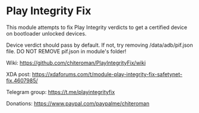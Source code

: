 # Play Integrity Fix

This module attempts to fix Play Integrity verdicts to get a certified device on bootloader unlocked devices.

Device verdict should pass by default.
If not, try removing /data/adb/pif.json file.
DO NOT REMOVE pif.json in module's folder!

Wiki: https://github.com/chiteroman/PlayIntegrityFix/wiki

XDA post: https://xdaforums.com/t/module-play-integrity-fix-safetynet-fix.4607985/

Telegram group: https://t.me/playintegrityfix

Donations: https://www.paypal.com/paypalme/chiteroman